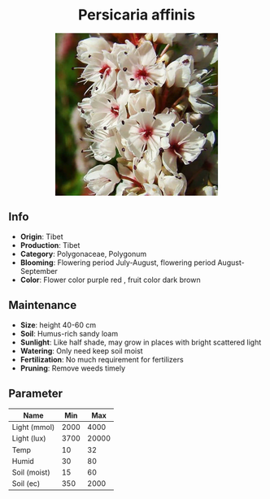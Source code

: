 <h1 align='center'>Persicaria affinis</h1>
<p align="center">
    <img 
        align='center'
        width='320'
        src="../images/persicaria affinis.png" 
        alt='Persicaria affinis' />
</p>

## Info

 - **Origin**: Tibet
 - **Production**: Tibet
 - **Category**: Polygonaceae, Polygonum
 - **Blooming**: Flowering period July-August, flowering period August-September
 - **Color**: Flower color purple red , fruit color dark brown

## Maintenance

 - **Size**: height 40-60 cm
 - **Soil**: Humus-rich sandy loam
 - **Sunlight**: Like half shade, may grow in places with bright scattered light
 - **Watering**: Only need keep soil moist
 - **Fertilization**: No much requirement for fertilizers
 - **Pruning**: Remove weeds timely

## Parameter

| Name         | Min  | Max   |
|--------------|------|-------|
| Light (mmol) | 2000 | 4000  |
| Light (lux)  | 3700 | 20000 |
| Temp         | 10    | 32    |
| Humid        | 30   | 80    |
| Soil (moist) | 15   | 60    |
| Soil (ec)    | 350  | 2000  |